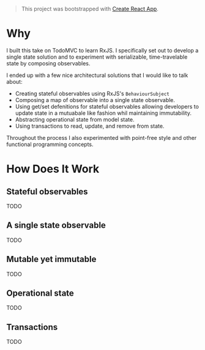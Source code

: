 > This project was bootstrapped with [Create React App](https://github.com/facebook/create-react-app).

# Why
I built this take on TodoMVC to learn RxJS. I specifically set out to develop a single state solution and to experiment with serializable, time-travelable state by composing observables.

I ended up with a few nice architectural solutions that I would like to talk about:

- Creating stateful observables using RxJS's `BehaviourSubject`
- Composing a map of observable into a single state observable.
- Using get/set defenitions for stateful observables allowing developers to update state in a mutuabale like fashion whil maintaining immutability.
- Abstracting operational state from model state.
- Using transactions to read, update, and remove from state.

Throughout the process I also experimented with point-free style and other functional programming concepts.

# How Does It Work

## Stateful observables

TODO

## A single state observable

TODO

## Mutable yet immutable

TODO

## Operational state

TODO

## Transactions

TODO